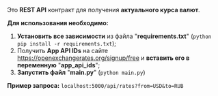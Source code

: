 Это **REST API** контракт для получения **актуального курса валют**.

**Для использования необходимо:**
1. **Установить все зависимости** из файла "**requirements.txt**" (```python pip install -r requirements.txt```);
2. Получить **App API IDs** на сайте https://openexchangerates.org/signup/free и **вставить его в переменную** "**app_api_ids**";
3. **Запустить файл** "**main.py**" (`python main.py`)

**Пример запроса:** ```localhost:5000/api/rates?from=USD&to=RUB```
